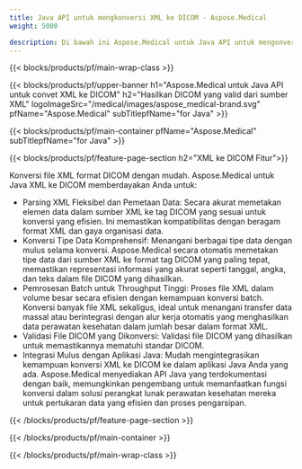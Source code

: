 ```yaml
---
title: Java API untuk mengkonversi XML ke DICOM - Aspose.Medical
weight: 5000

description: Di bawah ini Aspose.Medical untuk Java API untuk mengonversi XML ke DICOM
---
```


{{< blocks/products/pf/main-wrap-class >}}

{{< blocks/products/pf/upper-banner h1="Aspose.Medical untuk Java API untuk convet XML ke DICOM" h2="Hasilkan DICOM yang valid dari sumber XML" logoImageSrc="/medical/images/aspose_medical-brand.svg" pfName="Aspose.Medical" subTitlepfName="for Java" >}}

{{< blocks/products/pf/main-container pfName="Aspose.Medical" subTitlepfName="for Java" >}}

{{< blocks/products/pf/feature-page-section h2="XML ke DICOM Fitur">}}

<p>Konversi file XML format DICOM dengan mudah. Aspose.Medical untuk Java XML ke DICOM memberdayakan Anda untuk:</p>

<ul>
<li>Parsing XML Fleksibel dan Pemetaan Data: Secara akurat memetakan elemen data dalam sumber XML ke tag DICOM yang sesuai untuk konversi yang efisien. Ini memastikan kompatibilitas dengan beragam format XML dan gaya organisasi data.</li>
<li>Konversi Tipe Data Komprehensif: Menangani berbagai tipe data dengan mulus selama konversi. Aspose.Medical secara otomatis memetakan tipe data dari sumber XML ke format tag DICOM yang paling tepat, memastikan representasi informasi yang akurat seperti tanggal, angka, dan teks dalam file DICOM yang dihasilkan.</li>
<li>Pemrosesan Batch untuk Throughput Tinggi: Proses file XML dalam volume besar secara efisien dengan kemampuan konversi batch. Konversi banyak file XML sekaligus, ideal untuk menangani transfer data massal atau berintegrasi dengan alur kerja otomatis yang menghasilkan data perawatan kesehatan dalam jumlah besar dalam format XML.</li>
<li>Validasi File DICOM yang Dikonversi: Validasi file DICOM yang dihasilkan untuk memastikannya mematuhi standar DICOM.</li>
<li>Integrasi Mulus dengan Aplikasi Java: Mudah mengintegrasikan kemampuan konversi XML ke DICOM ke dalam aplikasi Java Anda yang ada. Aspose.Medical menyediakan API Java yang terdokumentasi dengan baik, memungkinkan pengembang untuk memanfaatkan fungsi konversi dalam solusi perangkat lunak perawatan kesehatan mereka untuk pertukaran data yang efisien dan proses pengarsipan.</li>
</ul>

{{< /blocks/products/pf/feature-page-section >}}

{{< /blocks/products/pf/main-container >}}

{{< /blocks/products/pf/main-wrap-class >}}